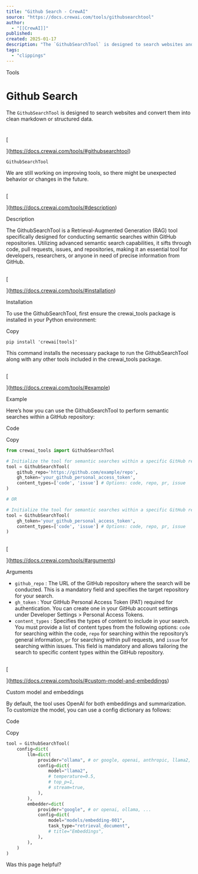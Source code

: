 ```yaml
---
title: "Github Search - CrewAI"
source: "https://docs.crewai.com/tools/githubsearchtool"
author:
  - "[[CrewAI]]"
published:
created: 2025-01-17
description: "The `GithubSearchTool` is designed to search websites and convert them into clean markdown or structured data."
tags:
  - "clippings"
---
```

Tools

# Github Search

The `GithubSearchTool` is designed to search websites and convert them into clean markdown or structured data.

# 

[​

](https://docs.crewai.com/tools/#githubsearchtool)

`GithubSearchTool`

We are still working on improving tools, so there might be unexpected behavior or changes in the future.

## 

[​

](https://docs.crewai.com/tools/#description)

Description

The GithubSearchTool is a Retrieval-Augmented Generation (RAG) tool specifically designed for conducting semantic searches within GitHub repositories. Utilizing advanced semantic search capabilities, it sifts through code, pull requests, issues, and repositories, making it an essential tool for developers, researchers, or anyone in need of precise information from GitHub.

## 

[​

](https://docs.crewai.com/tools/#installation)

Installation

To use the GithubSearchTool, first ensure the crewai\_tools package is installed in your Python environment:

Copy

```shell
pip install 'crewai[tools]'
```

This command installs the necessary package to run the GithubSearchTool along with any other tools included in the crewai\_tools package.

## 

[​

](https://docs.crewai.com/tools/#example)

Example

Here’s how you can use the GithubSearchTool to perform semantic searches within a GitHub repository:

Code

Copy

```python
from crewai_tools import GithubSearchTool

# Initialize the tool for semantic searches within a specific GitHub repository
tool = GithubSearchTool(
	github_repo='https://github.com/example/repo',
	gh_token='your_github_personal_access_token',
	content_types=['code', 'issue'] # Options: code, repo, pr, issue
)

# OR

# Initialize the tool for semantic searches within a specific GitHub repository, so the agent can search any repository if it learns about during its execution
tool = GithubSearchTool(
	gh_token='your_github_personal_access_token',
	content_types=['code', 'issue'] # Options: code, repo, pr, issue
)
```

## 

[​

](https://docs.crewai.com/tools/#arguments)

Arguments

- `github_repo` : The URL of the GitHub repository where the search will be conducted. This is a mandatory field and specifies the target repository for your search.
- `gh_token` : Your GitHub Personal Access Token (PAT) required for authentication. You can create one in your GitHub account settings under Developer Settings > Personal Access Tokens.
- `content_types` : Specifies the types of content to include in your search. You must provide a list of content types from the following options: `code` for searching within the code, `repo` for searching within the repository’s general information, `pr` for searching within pull requests, and `issue` for searching within issues. This field is mandatory and allows tailoring the search to specific content types within the GitHub repository.

## 

[​

](https://docs.crewai.com/tools/#custom-model-and-embeddings)

Custom model and embeddings

By default, the tool uses OpenAI for both embeddings and summarization. To customize the model, you can use a config dictionary as follows:

Code

Copy

```python
tool = GithubSearchTool(
    config=dict(
        llm=dict(
            provider="ollama", # or google, openai, anthropic, llama2, ...
            config=dict(
                model="llama2",
                # temperature=0.5,
                # top_p=1,
                # stream=true,
            ),
        ),
        embedder=dict(
            provider="google", # or openai, ollama, ...
            config=dict(
                model="models/embedding-001",
                task_type="retrieval_document",
                # title="Embeddings",
            ),
        ),
    )
)
```

Was this page helpful?